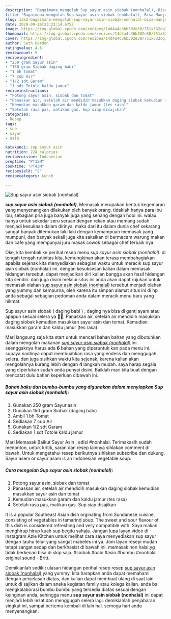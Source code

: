 ```yaml
---
description: "Bagaimana mengolah Sup sayur asin siobak (nonhalal), Bisa Manjain Lidah"
title: "Bagaimana mengolah Sup sayur asin siobak (nonhalal), Bisa Manjain Lidah"
slug: 1362-bagaimana-mengolah-sup-sayur-asin-siobak-nonhalal-bisa-manjain-lidah
date: 2020-09-16T23:23:14.675Z
image: https://img-global.cpcdn.com/recipes/14d4a4c36b302e38/751x532cq70/sup-sayur-asin-siobak-nonhalal-foto-resep-utama.jpg
thumbnail: https://img-global.cpcdn.com/recipes/14d4a4c36b302e38/751x532cq70/sup-sayur-asin-siobak-nonhalal-foto-resep-utama.jpg
cover: https://img-global.cpcdn.com/recipes/14d4a4c36b302e38/751x532cq70/sup-sayur-asin-siobak-nonhalal-foto-resep-utama.jpg
author: Seth Gordon
ratingvalue: 4.6
reviewcount: 5
recipeingredient:
- "250 gram Sayur asin"
- "150 gram Siobak daging babi"
- "1 bh Tomat"
- "7 cup Air"
- "1/2 sdt Garam"
- "1 sdt Totole kaldu jamur"
recipeinstructions:
- "Potong sayur asin, siobak dan tomat"
- "Panaskan air, setelah air mendidih masukkan daging siobak kemudian masukkan sayur asin dan tomat"
- "Kemudian masukkan garam dan kaldu jamur (tes rasa)"
- "Setelah rasa pas, matikan gas. Sup siap disajikan"
categories:
- Resep
tags:
- sup
- sayur
- asin

katakunci: sup sayur asin 
nutrition: 224 calories
recipecuisine: Indonesian
preptime: "PT15M"
cooktime: "PT43M"
recipeyield: "2"
recipecategory: Lunch

---
```



![Sup sayur asin siobak (nonhalal)](https://img-global.cpcdn.com/recipes/14d4a4c36b302e38/751x532cq70/sup-sayur-asin-siobak-nonhalal-foto-resep-utama.jpg)

<b><i>sup sayur asin siobak (nonhalal)</i></b>, Memasak merupakan bentuk kegemaran yang menyenangkan dilakukan oleh banyak orang. tidaklah hanya para ibu ibu, sebagian pria juga banyak juga yang senang dengan hobi ini. walau hanya untuk sekedar seru seruan dengan rekan atau memang sudah menjadi kesukaan dalam dirinya. maka dari itu dalam dunia chef sekarang sangat banyak ditemukan laki laki dengan kemampuan memasak yang mumpuni, dan banyak sekali juga kita saksikan di bermacam warung makan dan cafe yang mempunyai juru masak cowok sebagai chef terbaik nya.

Oke, kita kembali ke perihal resep menu <i>sup sayur asin siobak (nonhalal)</i>. di tengah tengah rutinitas kita, kemungkinan akan terasa membahagiakan apabila sejenak kita menyediakan sebagian waktu untuk meracik sup sayur asin siobak (nonhalal) ini. dengan kesuksesan kalian dalam memasak hidangan tersebut, dapat menjadikan diri kalian bangga akan hasil hidangan kita sendiri. dan juga disini melalui situs ini anda akan dapat rujukan untuk memasak olahan <u>sup sayur asin siobak (nonhalal)</u> tersebut menjadi olahan yang yummy dan sempurna, oleh karena itu simpan alamat situs ini di hp anda sebagai sebagian pedoman anda dalam meracik menu baru yang nikmat.

Sup sayur asin siobak ( daging babi ) , daging nya bisa di ganti ayam atau apapun sesuai selera ya 🙏🏻. Panaskan air, setelah air mendidih masukkan daging siobak kemudian masukkan sayur asin dan tomat. Kemudian masukkan garam dan kaldu jamur (tes rasa).


Mari langsung saja kita start untuk mencari bahan bahan yang dibutuhkan dalam mengolah makanan <u><i>sup sayur asin siobak (nonhalal)</i></u> ini. seenggaknya harus ada <b>6</b> bahan yang diperuntuk kan pada menu ini. supaya nantinya dapat membuahkan rasa yang endess dan menggugah selera. dan juga sisihkan waktu kita sejenak, karena kalian akan mengolahnya kurang lebih dengan <b>4</b> langkah mudah. saya harap segala yang diperlukan sudah anda punyai disini, Baiklah mari kita buat dengan mencatat dulu bahan keperluan dibawah ini.

<!--inarticleads1-->

##### Bahan baku dan bumbu-bumbu yang digunakan dalam menyiapkan Sup sayur asin siobak (nonhalal):

1. Gunakan 250 gram Sayur asin
1. Gunakan 150 gram Siobak (daging babi)
1. Ambil 1 bh Tomat
1. Sediakan 7 cup Air
1. Gunakan 1/2 sdt Garam
1. Sediakan 1 sdt Totole kaldu jamur


Mari Memasak Baikut Sayur Asin , edisi #nonhalal. Terimakasih sudah menonton, untuk kritik, saran dan resep lainnya sihlakan comment di bawah. Untuk mengetahui resep berikutnya sihlakan subscribe dan dukung. Sayur asem or sayur asam is an Indonesian vegetable soup. 

<!--inarticleads2-->

##### Cara mengolah Sup sayur asin siobak (nonhalal):

1. Potong sayur asin, siobak dan tomat
1. Panaskan air, setelah air mendidih masukkan daging siobak kemudian masukkan sayur asin dan tomat
1. Kemudian masukkan garam dan kaldu jamur (tes rasa)
1. Setelah rasa pas, matikan gas. Sup siap disajikan


It is a popular Southeast Asian dish orginating from Sundanese cuisine, consisting of vegetables in tamarind soup. The sweet and sour flavour of this dish is considered refreshing and very compatible with. Saya makan menghirup hirup kuah sup begitu sahaja. Jangan lupa layan video di Instagram Azie Kitchen untuk melihat cara saya menyediakan sup sayur dengan tauhu telur yang sangat mabeles ini ya. Jom layan resepi mudah tetapi sangat sedap dan berkhasiat di bawah ini. memasak non halal.yg tidak berkenan bisa di skip saja. #siobak #babi #asin #bumbu #nonhalal. original sound - Britt. 

Demikianlah sedikit ulasan hidangan perihal resep resep <u>sup sayur asin siobak (nonhalal)</u> yang yummy. kita harapkan anda dapat memahami dengan penjelasan diatas, dan kalian dapat membuat ulang di saat lain untuk di sajikan dalam aneka kegiatan family atau kolega kalian. anda bs mengkolaborasi bumbu bumbu yang tersedia diatas sesuai dengan keinginan anda, sehingga menu <b>sup sayur asin siobak (nonhalal)</b> ini dapat menjadi lebih lezat dan menggugah selera lagi. demikianlah penjabaran singkat ini, sampai bertemu kembali di lain hal. semoga hari anda menyenangkan.
